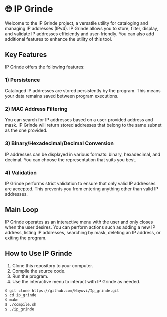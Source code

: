 # 🌐 IP Grinde

Welcome to the IP Grinde project, a versatile utility for cataloging and managing IP addresses (IPv4). IP Grinde allows you to store, filter, display, and validate IP addresses efficiently and user-friendly. You can also add additional features to enhance the utility of this tool.

## Key Features

IP Grinde offers the following features:

### 1) Persistence
Cataloged IP addresses are stored persistently by the program. This means your data remains saved between program executions.

### 2) MAC Address Filtering
You can search for IP addresses based on a user-provided address and mask. IP Grinde will return stored addresses that belong to the same subnet as the one provided.

### 3) Binary/Hexadecimal/Decimal Conversion
IP addresses can be displayed in various formats: binary, hexadecimal, and decimal. You can choose the representation that suits you best.

### 4) Validation
IP Grinde performs strict validation to ensure that only valid IP addresses are accepted. This prevents you from entering anything other than valid IP addresses.

## Main Loop
IP Grinde operates as an interactive menu with the user and only closes when the user desires. You can perform actions such as adding a new IP address, listing IP addresses, searching by mask, deleting an IP address, or exiting the program.

## How to Use IP Grinde

1. Clone this repository to your computer.
2. Compile the source code.
3. Run the program.
4. Use the interactive menu to interact with IP Grinde as needed.

```bash
$ git clone https://github.com/Naywvi/Ip_grinde.git
$ cd ip_grinde
$ make
$ ./compile.sh
$ ./ip_grinde